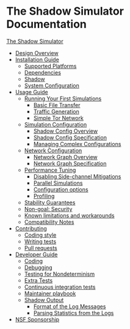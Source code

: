 # The Shadow Simulator Documentation

[The Shadow Simulator](shadow.md)

- [Design Overview](design_2x.md)
- [Installation Guide]()
    - [Supported Platforms](supported_platforms.md)
    - [Dependencies](install_dependencies.md)
    - [Shadow](install_shadow.md)
    - [System Configuration](system_configuration.md)
- [Usage Guide]()
    - [Running Your First Simulations](run_shadow_overview.md)
        - [Basic File Transfer](getting_started_basic.md)
        - [Traffic Generation](getting_started_tgen.md)
        - [Simple Tor Network](getting_started_tor.md)
    - [Simulation Configuration]()
        - [Shadow Config Overview](shadow_config_overview.md)
        - [Shadow Config Specification](shadow_config_spec.md)
        - [Managing Complex Configurations](shadow_config_complex.md)
    - [Network Configuration]()
        - [Network Graph Overview](network_graph_overview.md)
        - [Network Graph Specification](network_graph_spec.md)
    - [Performance Tuning]()
        - [Disabling Side-channel Mitigations](sidechannels.md)
        - [Parallel Simulations](parallel_sims.md)
        - [Configuration options](perf_config_options.md)
        - [Profiling](profiling.md)
    - [Stability Guarantees](semver.md)
    - [Non-goal: Security](security.md)
    - [Known limitations and workarounds](limitations.md)
    - [Compatibility Notes](compatibility_notes.md)
- [Contributing](contributing.md)
    - [Coding style](coding_style.md)
    - [Writing tests](writing_tests.md)
    - [Pull requests](pull_requests.md)
- [Developer Guide]()
    - [Coding](coding.md)
    - [Debugging](debugging.md)
    - [Testing for Nondeterminism](testing_determinism.md)
    - [Extra Tests](extra_tests.md)
    - [Continuous integration tests](ci.md)
    - [Maintainer playbook](maintainer_playbook.md)
    - [Shadow Output]()
        - [Format of the Log Messages](log_format.md)
        - [Parsing Statistics from the Logs](parsing_shadow_logs.md)
- [NSF Sponsorship](nsf_sponsorship.md)
